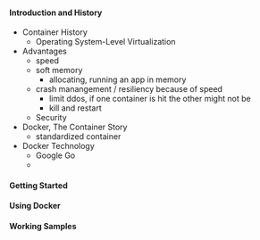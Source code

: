 #### Introduction and History
* Container History
  * Operating System-Level Virtualization
* Advantages
  * speed
  * soft memory
    * allocating, running an app in memory
  * crash manangement / resiliency because of speed
    * limit ddos, if one container is hit the other might not be
    * kill and restart
  * Security
* Docker, The Container Story
  * standardized container
* Docker Technology
  * Google Go
  *

#### Getting Started
#### Using Docker
#### Working Samples
